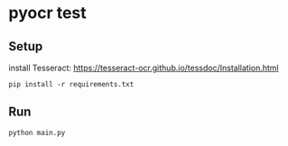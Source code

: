 # pyocr test

## Setup

install Tesseract: https://tesseract-ocr.github.io/tessdoc/Installation.html

```shell
pip install -r requirements.txt
```

## Run

```shell
python main.py
```

